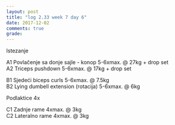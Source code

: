 ```yaml
---
layout: post
title: "log 2.33 week 7 day 6"
date: 2017-12-02
comments: true
grade:
---
```


Istezanje

A1 Povlačenje sa donje sajle - konop 5-6xmax. @ 27kg + drop set           
A2 Triceps pushdown 5-6xmax. @ 17kg + drop set  

B1 Sjedeći biceps curls 5-6xmax. @ 7.5kg   
B2 Lying dumbell extension (rotacija) 5-6xmax. @ 6kg              

Podlaktice 4x    

C1 Zadnje rame 4xmax. @ 3kg  
C2 Lateralno rame 4xmax. @ 3kg  
